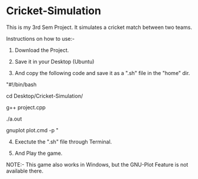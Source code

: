 Cricket-Simulation
==================
This is my 3rd Sem Project. It simulates a cricket match between two teams.

Instructions on how to use:-

1. Download the Project.

2. Save it in your Desktop (Ubuntu)

3. And copy the following code and save it as a ".sh" file in the "home" dir.

  "#!/bin/bash
  
  cd Desktop/Cricket-Simulation/
  
  g++ project.cpp
  
  ./a.out
  
  gnuplot plot.cmd -p "

4. Exectute the ".sh" file through Terminal.

5. And Play the game.

NOTE:- This game also works in Windows, but the GNU-Plot Feature is not available there.
